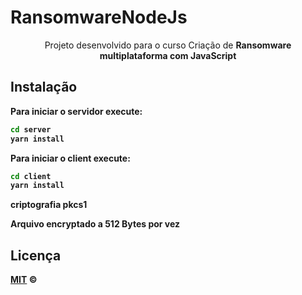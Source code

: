 # RansomwareNodeJs

<p align="center">Projeto desenvolvido para o curso Criação de <strong>Ransomware<strong> multiplataforma com JavaScript</p>

## Instalação
Para iniciar o servidor execute:
```bash
cd server
yarn install
```
Para iniciar o client execute:
```bash
cd client
yarn install
```



criptografia pkcs1

Arquivo encryptado a 512 Bytes  por vez 

## Licença

[MIT](./LICENSE) &copy; 
